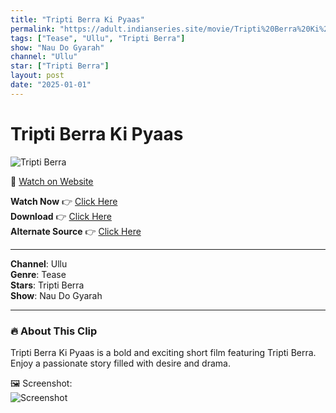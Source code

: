 ```yaml
---
title: "Tripti Berra Ki Pyaas"
permalink: "https://adult.indianseries.site/movie/Tripti%20Berra%20Ki%20Pyaas"
tags: ["Tease", "Ullu", "Tripti Berra"]
show: "Nau Do Gyarah"
channel: "Ullu"
star: ["Tripti Berra"]
layout: post
date: "2025-01-01"
---
```


# Tripti Berra Ki Pyaas

![Tripti Berra](https://shorts.desisins.com/wp-content/uploads/2024/12/Tripti-Berra-DesiSins.com_.jpg)

🔗 [Watch on Website](https://adult.indianseries.site/movie/Tripti%20Berra%20Ki%20Pyaas)

**Watch Now** 👉 [Click Here](https://adult.indianseries.site/movie/Tripti%20Berra%20Ki%20Pyaas)  
**Download** 👉 [Click Here](https://adult.indianseries.site/movie/Tripti%20Berra%20Ki%20Pyaas)  
**Alternate Source** 👉 [Click Here](https://adult.indianseries.site/movie/Tripti%20Berra%20Ki%20Pyaas)

---

**Channel**: Ullu  
**Genre**: Tease  
**Stars**: Tripti Berra  
**Show**: Nau Do Gyarah

---

### 🔥 About This Clip

Tripti Berra Ki Pyaas is a bold and exciting short film featuring Tripti Berra. Enjoy a passionate story filled with desire and drama.
 
🖼️ Screenshot:  
![Screenshot](https://shorts.desisins.com/wp-content/uploads/2024/12/Tripti-Berra-DesiSins.com_.jpg)
